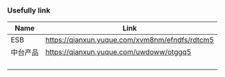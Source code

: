 ### Usefully link

| Name     | Link                                           |
| -------- | ---------------------------------------------- |
| ESB      | https://qianxun.yuque.com/xvm8nm/efndfs/rdtcm5 |
| 中台产品 | https://qianxun.yuque.com/uwdoww/otggq5        |
|          |                                                |
|          |                                                |
|          |                                                |
|          |                                                |

